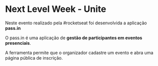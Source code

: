 # Next Level Week - Unite

Neste evento realizado pela #rocketseat foi desenvolvida a aplicação **pass.in**

O pass.in é uma aplicação de **gestão de participantes em eventos presenciais**.

A ferramenta permite que o organizador cadastre um evento e abra uma página pública de inscrição.
